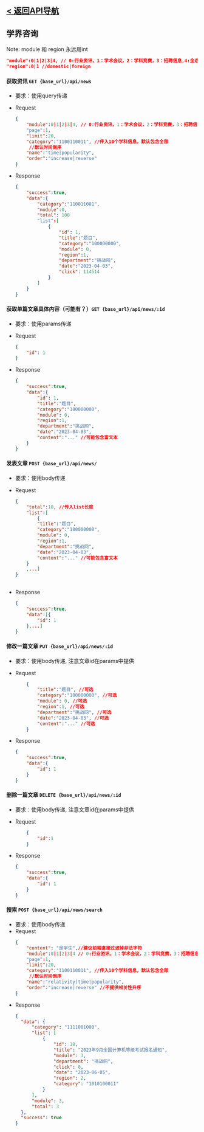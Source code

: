 ## [< 返回API导航](../API.md)

## 学界咨询

Note: module 和 region 永远用int 
```json
"module":0|1|2|3|4, // 0:行业资讯，1：学术会议，2：学科竞赛，3：招聘信息,4:全选  仅支持单值传递
"region":0|1 //domestic|foreign
```
#### 获取资讯 `GET {base_url}/api/news`
- 要求：使用query传递

- Request
    ```json
    {
        "module":0|1|2|3|4, // 0:行业资讯，1：学术会议，2：学科竞赛，3：招聘信息, 4:全选 仅支持单值传递
        "page":1,
        "limit":20,
        "category":"1100110011", //传入10个学科信息，默认包含全部
         //默认时间倒序
        "name":"time|popularity", 
        "order":"increase|reverse"
    }
    ```
- Response
    ```json
    {
        "success":true,
        "data":{
            "category":"110011001",
            "module":0,
            "total": 100
            "list":[
                {
                    "id": 1,
                    "title":"题目",
                    "category":"100000000",
                    "module": 0,
                    "region":1,
                    "department":"挑战网",
                    "date":"2023-04-03",
                    "click": 114514
                }
            ]
        }
    }
    ```
#### 获取单篇文章具体内容（可能有？）`GET {base_url}/api/news/:id`
- 要求：使用params传递

- Request
    ```json
    {
        "id": 1
    }
    ```
- Response
    ```json
    {
        "success":true,
        "data":{
            "id": 1,
            "title":"题目",
            "category":"100000000",
            "module": 0,
            "region":1,
            "department":"挑战网",
            "date":"2023-04-03",
            "content":"..." //可能包含富文本
        }
    }
    ```
#### 发表文章 `POST {base_url}/api/news/`
- 要求：使用body传递

- Request
    ```json
    {
        "total":10, //传入list长度
        "list":[
            {
            "title":"题目",
            "category":"100000000",
            "module": 0,
            "region":1,
            "department":"挑战网",
            "date":"2023-04-03",
            "content":"..." //可能包含富文本
        }
        ,...]
    }
        
    ```
- Response
    ```json
    {
        "success":true,
        "data":[{
            "id": 1
        },...]
    }
    ```

#### 修改一篇文章 `PUT {base_url}/api/news/:id`
- 要求：使用body传递, 注意文章id在params中提供

- Request
    ```json
        {
            "title":"题目", //可选
            "category":"100000000", //可选
            "module": 0, //可选
            "region":1, //可选
            "department":"挑战网", //可选
            "date":"2023-04-03", //可选
            "content":"..." //可选
        }
    ```
- Response
    ```json
    {
        "success":true,
        "data":{
            "id": 1
        }
    }
    ```

#### 删除一篇文章 `DELETE {base_url}/api/news/:id`
- 要求：使用body传递, 注意文章id在params中提供

- Request
    ```json
        {
            "id":1
        }
    ```
- Response
    ```json
    {
        "success":true,
        "data":{
            "id": 1
        }
    }
    ```

#### 搜索 `POST {base_url}/api/news/search`
- 要求：使用body传递
- Request
    ```json
    {
        "content": "是学生",//建议前端直接过滤掉非法字符
        "module":0|1|2|3|4 // 0:行业资讯，1：学术会议，2：学科竞赛，3：招聘信息, 4:全选 仅支持单值传递
        "page":1,
        "limit":20,
        "category":"1100110011", //传入10个学科信息，默认包含全部
         //默认时间倒序
        "name":"relativity|time|popularity",   
        "order":"increase|reverse" //不提供相关性升序
    }
  ```
- Response
  ```json
  {
    "data": {
        "category": "1111001000",
        "list": [
            {
                "id": 18,
                "title": "2023年9月全国计算机等级考试报名通知",
                "module": 3,
                "department": "挑战网",
                "click": 0,
                "date": "2023-06-05",
                "region": 2,
                "category": "1010100011"
            }
        ],
        "module": 3,
        "total": 3
    },
    "success": true
  }
  ```